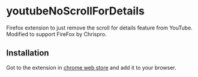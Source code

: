 # youtubeNoScrollForDetails

Firefox extension to just remove the scroll for details feature from YouTube.
Modified to support FireFox by Chrispro.

## Installation

Got to the extension in [chrome web store](https://chrome.google.com/webstore/detail/ctrl-zoom/hfkjahglikjilgkjofapdkdboikoobfg) and add it to your browser.
